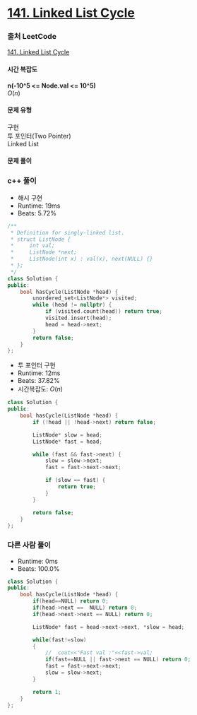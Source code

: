 # [141. Linked List Cycle](https://leetcode.com/problems/linked-list-cycle/description/)

### 출처 LeetCode
[141. Linked List Cycle](https://leetcode.com/problems/linked-list-cycle/description/)

#### 시간 복잡도
**n(-10^5 <= Node.val <= 10^5)**  
$`O(n)`$

#### 문제 유형
구현  
투 포인터(Two Pointer)  
Linked List

#### 문제 풀이

### c++ 풀이
- 해시 구현
- Runtime: 19ms
- Beats: 5.72%
```c++
/**
 * Definition for singly-linked list.
 * struct ListNode {
 *     int val;
 *     ListNode *next;
 *     ListNode(int x) : val(x), next(NULL) {}
 * };
 */
class Solution {
public:
    bool hasCycle(ListNode *head) {
        unordered_set<ListNode*> visited;
        while (head != nullptr) {
            if (visited.count(head)) return true;
            visited.insert(head);
            head = head->next;
        }
        return false;
    }
};
```

- 투 포인터 구현
- Runtime: 12ms
- Beats: 37.82%
- 시간복잡도: $`O(n)`$
```c++
class Solution {
public:
    bool hasCycle(ListNode *head) {        
        if (!head || !head->next) return false;

        ListNode* slow = head;
        ListNode* fast = head;

        while (fast && fast->next) {
            slow = slow->next;
            fast = fast->next->next;

            if (slow == fast) {
                return true;
            }
        }

        return false;
    }
};
```

### 다른 사람 풀이
- Runtime: 0ms
- Beats: 100.0%
```c++
class Solution {
public:
    bool hasCycle(ListNode *head) {
        if(head==NULL) return 0;
        if(head->next ==  NULL) return 0;
        if(head->next->next == NULL) return 0;

        ListNode* fast = head->next->next, *slow = head;

        while(fast!=slow)
        {
            //  cout<<"Fast val :"<<fast->val;
            if(fast==NULL || fast->next == NULL) return 0;
            fast = fast->next->next;
            slow = slow->next;
        }

        return 1;
    }
};
```